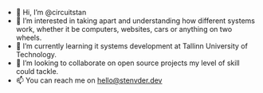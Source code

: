 - 👋 Hi, I’m @circuitstan
- 👀 I’m interested in taking apart and understanding how different systems work, whether it be computers, websites, cars or anything on two wheels.
- 🌱 I’m currently learning it systems development at Tallinn University of Technology.
- 💞️ I’m looking to collaborate on open source projects my level of skill could tackle.
- 📫 You can reach me on hello@stenvder.dev
